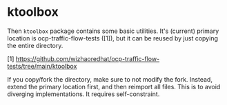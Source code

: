 ktoolbox
=======

Then `ktoolbox` package contains some basic utilities. It's (current) primary location is
ocp-traffic-flow-tests ([1]), but it can be reused by just copying the entire directory.

[1] https://github.com/wizhaoredhat/ocp-traffic-flow-tests/tree/main/ktoolbox

If you copy/fork the directory, make sure to not modify the fork. Instead,
extend the primary location first, and then reimport all files. This is to
avoid diverging implementations. It requires self-constraint.
